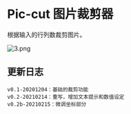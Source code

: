 # Pic-cut 图片裁剪器

根据输入的行列数裁剪图片。

![3.png](https://s2.loli.net/2022/03/05/ZL25TJMiOPKpcNj.png)

## 更新日志

```
v0.1-20201204：基础的裁剪功能
v0.2-20210214：重写，增加文本提示和数值设定
v0.2b-20210215：微调坐标部分
```


